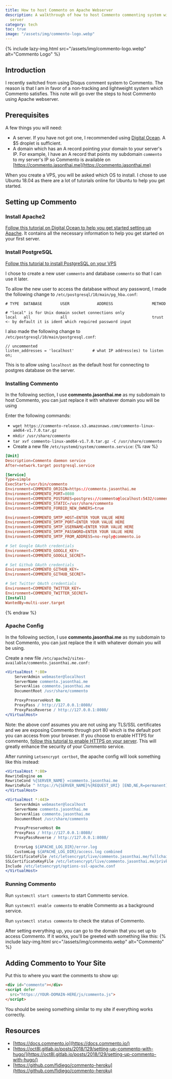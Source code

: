 ```yaml
---
title: How to host Commento on Apache Webserver
description: A walkthrough of how to host Commento commenting system with Apache web
  server
category: tech
toc: true
image: "/assets/img/commento-logo.webp"
---
```


{% include lazy-img.html src="/assets/img/commento-logo.webp" alt="Commento Logo" %}
## Introduction
I recently switched from using Disqus comment system to Commento. The reason is that I am in favor of a non-tracking and lightweight system which Commento satisfies. This note will go over the steps to host Commento using Apache webserver.

## Prerequisites
A few things you will need:
* A server. If you have not got one, I recommended using [Digital Ocean](https://m.do.co/c/c544762f5c36). A $5 droplet is sufficient.
* A domain which has an A record pointing your domain to your server's IP. For example, I have an A record that points my subdomain `commento` to my server's IP so Commento is available on [https://commento.jasonthai.me](https://commento.jasonthai.me)

When you create a VPS, you will be asked which OS to install. I chose to use Ubuntu 18.04 as there are a lot of tutorials online for Ubuntu to help you get started.

## Setting up Commento
### Install Apache2
[Follow this tutorial on Digital Ocean to help you get started setting up Apache](https://www.digitalocean.com/community/tutorials/how-to-install-the-apache-web-server-on-ubuntu-18-04-quickstart).
It contains all the necessary information to help you get started on your first server.

### Install PostgreSQL
[Follow this tutorial to install PostgreSQL on your VPS](https://www.digitalocean.com/community/tutorials/how-to-install-and-use-postgresql-on-ubuntu-18-04)

I chose to create a new user `commento` and database `commento` so that I can use it later.

To allow the new user to access the database without any password, I made the following change to `/etc/postgresql/10/main/pg_hba.conf`:
```
# TYPE  DATABASE        USER            ADDRESS                 METHOD

# "local" is for Unix domain socket connections only
local   all             all                                     trust <- by default it is ident which required password input
```

I also made the following change to `/etc/postgresql/10/main/postgresql.conf`:
```
// uncommented
listen_addresses = 'localhost'        # what IP address(es) to listen on;
```
This is to allow using `localhost` as the default host for connecting to postgres database on the server.

### Installing Commento
In the following section, I use **commento.jasonthai.me** as my subdomain to host Commento, you can just replace it with whatever domain you will be using

Enter the following commands:
* `wget https://commento-release.s3.amazonaws.com/commento-linux-amd64-v1.7.0.tar.gz`
* `mkdir /usr/share/commento`
* `tar xvf commento-linux-amd64-v1.7.0.tar.gz -C /usr/share/commento`
* Create a new file `/etc/systemd/system/commento.service`:
{% raw %}
```conf
[Unit]
Description=Commento daemon service
After=network.target postgresql.service

[Service]
Type=simple
ExecStart=/usr/bin/commento
Environment=COMMENTO_ORIGIN=https://commento.jasonthai.me
Environment=COMMENTO_PORT=8080
Environment=COMMENTO_POSTGRES=postgres://commento@localhost:5432/commento?sslmode=disable
Environment=COMMENTO_STATIC=/usr/share/commento
Environment=COMMENTO_FORBID_NEW_OWNERS=true

Environment=COMMENTO_SMTP_HOST=ENTER YOUR VALUE HERE
Environment=COMMENTO_SMTP_PORT=ENTER YOUR VALUE HERE
Environment=COMMENTO_SMTP_USERNAME=ENTER YOUR VALUE HERE
Environment=COMMENTO_SMTP_PASSWORD=ENTER YOUR VALUE HERE
Environment=COMMENTO_SMTP_FROM_ADDRESS=no-reply@commento.io

# Set Google OAuth credentials
Environment=COMMENTO_GOOGLE_KEY=
Environment=COMMENTO_GOOGLE_SECRET=

# Set Github OAuth credentials
Environment=COMMENTO_GITHUB_KEY=
Environment=COMMENTO_GITHUB_SECRET=

# Set Twitter OAuth credentials
Environment=COMMENTO_TWITTER_KEY=
Environment=COMMENTO_TWITTER_SECRET=
[Install]
WantedBy=multi-user.target
```
{% endraw %}

### Apache Config
In the following section, I use **commento.jasonthai.me** as my subdomain to host Commento, you can just replace the it with whatever domain you will be using.

Create a new file `/etc/apache2/sites-available/commento.jasonthai.me.conf:`
```apache
<VirtualHost *:80>
    ServerAdmin webmaster@localhost
    ServerName commento.jasonthai.me
    ServerAlias commento.jasonthai.me
    DocumentRoot /usr/share/commento

    ProxyPreserveHost On
    ProxyPass / http://127.0.0.1:8080/
    ProxyPassReverse / http://127.0.0.1:8080/
</VirtualHost>
```
Note: the above conf assumes you are not using any TLS/SSL certificates and we are exposing Commento through port 80 which is the default port you can access from your browser. If you choose to enable HTTPS for commento,  [follow this tutorial to enable HTTPS on your server](https://www.digitalocean.com/community/tutorials/how-to-secure-apache-with-let-s-encrypt-on-ubuntu-18-04). This will greatly enhance the security of your Commento service.

After running `Letsencrypt certbot`, the apache config will look something like this instead:
```apache
<VirtualHost *:80>
RewriteEngine on
RewriteCond %{SERVER_NAME} =commento.jasonthai.me
RewriteRule ^ https://%{SERVER_NAME}%{REQUEST_URI} [END,NE,R=permanent]
</VirtualHost>

<VirtualHost *:443>
    ServerAdmin webmaster@localhost
    ServerName commento.jasonthai.me
    ServerAlias commento.jasonthai.me
    DocumentRoot /usr/share/commento

    ProxyPreserveHost On
    ProxyPass / http://127.0.0.1:8080/
    ProxyPassReverse / http://127.0.0.1:8080/

    ErrorLog ${APACHE_LOG_DIR}/error.log
    CustomLog ${APACHE_LOG_DIR}/access.log combined
SSLCertificateFile /etc/letsencrypt/live/commento.jasonthai.me/fullchain.pem
SSLCertificateKeyFile /etc/letsencrypt/live/commento.jasonthai.me/privkey.pem
Include /etc/letsencrypt/options-ssl-apache.conf
</VirtualHost>
```

### Running Commento
Run `systemctl start commento` to start Commento service.

Run `systemctl enable commento` to enable Commento as a background service.

Run `systemctl status commento` to check the status of Commento.

After setting everything up, you can go to the domain that you set up to access Commento. If it works, you'll be greeted with something like this:
{% include lazy-img.html src="/assets/img/commento.webp" alt="Commento" %}

## Adding Commento to Your Site
Put this to where you want the comments to show up:
```html
<div id="commento"></div>
<script defer
  src="https://YOUR-DOMAIN-HERE/js/commento.js">
</script>
```

You should be seeing something similar to my site if everything works correctly.

## Resources
* [https://docs.commento.io](https://docs.commento.io/)
* [https://oct8l.gitlab.io/posts/2018/129/setting-up-commento-with-hugo/](https://oct8l.gitlab.io/posts/2018/129/setting-up-commento-with-hugo/)
* [https://github.com/fidiego/commento-heroku](https://github.com/fidiego/commento-heroku)
